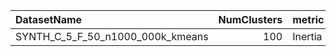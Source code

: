 | DatasetName                      |   NumClusters | metric   | baseline   | compare_suite   |   Single_Inertia |   Hybrid_Inertia |   Rel_Inertia |   Improvement_% |   n_pairs |
|:---------------------------------|--------------:|:---------|:-----------|:----------------|-----------------:|-----------------:|--------------:|----------------:|----------:|
| SYNTH_C_5_F_50_n1000_000k_kmeans |           100 | Inertia  | Single     | Hybrid          |      4.37082e+07 |      5.43219e+07 |       1.24283 |        -24.2832 |         7 |